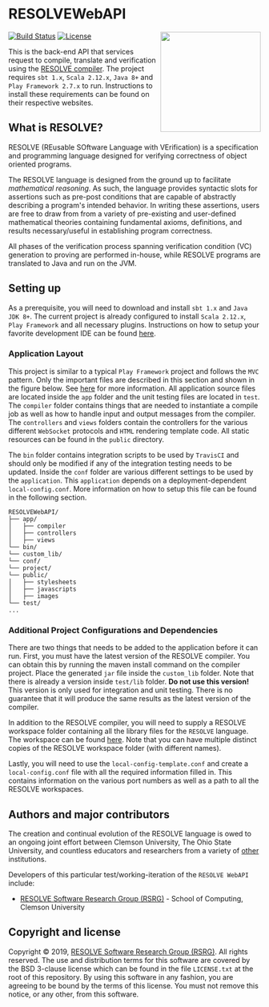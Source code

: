 RESOLVEWebAPI
==============
[![Build Status](https://travis-ci.org/ClemsonRSRG/RESOLVEWebAPI.svg?branch=master)](https://travis-ci.org/ClemsonRSRG/RESOLVEWebAPI)
[![License](https://img.shields.io/badge/license-BSD-blue.svg)](https://raw.githubusercontent.com/ClemsonRSRG/RESOLVEWebAPI/master/LICENSE.txt)
<img align="right" src="public/images/resolve_logo.png" width="200"/> 

This is the back-end API that services request to compile, translate and verification using the [RESOLVE compiler](https://github.com/ClemsonRSRG/RESOLVE). The project requires `sbt 1.x`, `Scala 2.12.x`, `Java 8+` and `Play Framework 2.7.x` to run. Instructions to install these requirements can be found on their respective websites.

## What is RESOLVE?

RESOLVE (REusable SOftware Language with VErification) is a specification and programming language designed for verifying correctness of object oriented programs.

The RESOLVE language is designed from the ground up to facilitate *mathematical reasoning*. As such, the language provides syntactic slots for assertions such as pre-post conditions that are capable of abstractly describing a program's intended behavior. In writing these assertions, users are free to draw from from a variety of pre-existing and user-defined mathematical theories containing fundamental axioms, definitions, and results necessary/useful in establishing program correctness.

All phases of the verification process spanning verification condition (VC) generation to proving are performed in-house, while RESOLVE programs are translated to Java and run on the JVM.

## Setting up

As a prerequisite, you will need to download and install `sbt 1.x` and `Java JDK 8+`. The current project is already configured to install `Scala 2.12.x`, `Play Framework` and all necessary plugins. Instructions on how to setup your favorite development IDE can be found [here](https://www.playframework.com/documentation/2.7.x/IDE).

### Application Layout

This project is similar to a typical `Play Framework` project and follows the `MVC` pattern. Only the important files are described in this section and shown in the figure below. See [here](https://www.playframework.com/documentation/2.7.x/Anatomy) for more information. All application source files are located inside the `app` folder and the unit testing files are located in `test`. The `compiler` folder contains things that are needed to instantiate a compile job as well as how to handle input and output messages from the compiler. The `controllers` and `views` folders contain the controllers for the various different `WebSocket` protocols and `HTML` rendering template code. All static resources can be found in the `public` directory. 

The `bin` folder contains integration scripts to be used by `TravisCI` and should only be modified if any of the integration testing needs to be updated. Inside the `conf` folder are various different settings to be used by the `application`. This `application` depends on a deployment-dependent `local-config.conf`. More information on how to setup this file can be found in the following section.

```
RESOLVEWebAPI/
├── app/
│   ├── compiler
│   ├── controllers
│   ├── views
└── bin/
└── custom_lib/
└── conf/
└── project/
└── public/
│   ├── stylesheets
│   ├── javascripts 
│   ├── images 
└── test/
...
```

### Additional Project Configurations and Dependencies

There are two things that needs to be added to the application before it can run. First, you must have the latest version of the RESOLVE compiler. You can obtain this by running the maven install command on the compiler project. Place the generated `jar` file inside the `custom_lib` folder. Note that there is already a version inside `test/lib` folder. **Do not use this version!** This version is only used for integration and unit testing. There is no guarantee that it will produce the same results as the latest version of the compiler.

In addition to the RESOLVE compiler, you will need to supply a RESOLVE workspace folder containing all the library files for the `RESOLVE` language. The workspace can be found [here](https://github.com/ClemsonRSRG/RESOLVE-Workspace). Note that you can have multiple distinct copies of the RESOLVE workspace folder (with different names).

Lastly, you will need to use the `local-config-template.conf` and create a `local-config.conf` file with all the required information filled in. This contains information on the various port numbers as well as a path to all the RESOLVE workspaces.

## Authors and major contributors
The creation and continual evolution of the RESOLVE language is owed to an ongoing joint effort between Clemson University, The Ohio State University, and countless educators and researchers from a variety of [other](https://www.cs.clemson.edu/resolve/about.html) institutions.

Developers of this particular test/working-iteration of the `RESOLVE WebAPI` include:

* [RESOLVE Software Research Group (RSRG)](https://www.cs.clemson.edu/resolve/) - School of Computing, Clemson University

## Copyright and license

Copyright © 2019, [RESOLVE Software Research Group (RSRG)](https://www.cs.clemson.edu/resolve/). All rights reserved. The use and distribution terms for this software are covered by the BSD 3-clause license which can be found in the file `LICENSE.txt` at the root of this repository. By using this software in any fashion, you are agreeing to be bound by the terms of this license. You must not remove this notice, or any other, from this software.
